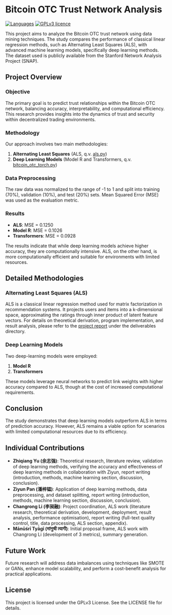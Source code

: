 # Bitcoin OTC Trust Network Analysis

[![Languages](https://img.shields.io/badge/%E4%B8%AD%E6%96%87-zh-C8161E.svg)](README-zh.md) 
[![GPLv3 licence](https://img.shields.io/badge/license-GPLv3-lightgrey.svg)](LICENSE)

This project aims to analyze the Bitcoin OTC trust network using data mining techniques. The study compares the performance of classical linear regression methods, such as Alternating Least Squares (ALS), with advanced machine learning models, specifically deep learning methods. The dataset used is publicly available from the Stanford Network Analysis Project (SNAP).

## Project Overview

### Objective

The primary goal is to predict trust relationships within the Bitcoin OTC network, balancing accuracy, interpretability, and computational efficiency. This research provides insights into the dynamics of trust and security within decentralized trading environments.

### Methodology

Our approach involves two main methodologies:

1. **Alternating Least Squares** (ALS, q.v. [als.py](als.py))
2. **Deep Learning Models** (Model R and Transformers, q.v. [bitcoin_otc_torch.py](bitcoin_otc_torch.py))

### Data Preprocessing

The raw data was normalized to the range of -1 to 1 and split into training (70%), validation (10%), and test (20%) sets. Mean Squared Error (MSE) was used as the evaluation metric.

### Results

- **ALS**: MSE = 0.1250
- **Model R**: MSE = 0.1026
- **Transformers**: MSE = 0.0928

The results indicate that while deep learning models achieve higher accuracy, they are computationally intensive. ALS, on the other hand, is more computationally efficient and suitable for environments with limited resources.

## Detailed Methodologies

### Alternating Least Squares (ALS)

ALS is a classical linear regression method used for matrix factorization in recommendation systems. It projects users and items into a k-dimensional space, approximating the ratings through inner product of latent feature vectors. For details on theoretical derivation, program implementation, and result analysis, please refer to the [project report](./deliverables/ID2211_Project_Group5.pdf) under the deliverables directory.

### Deep Learning Models

Two deep-learning models were employed:

1. **Model R**
2. **Transformers**

These models leverage neural networks to predict link weights with higher accuracy compared to ALS, though at the cost of increased computational requirements.

## Conclusion

The study demonstrates that deep learning models outperform ALS in terms of prediction accuracy. However, ALS remains a viable option for scenarios with limited computational resources due to its efficiency.

## Individual Contributions

- **Zhiqiang Yu (余志强)**: Theoretical research, literature review, validation of deep learning methods, verifying the accuracy and effectiveness of deep learning methods in collaboration with Ziyun, report writing (introduction, methods, machine learning section, discussion, conclusion).
- **Ziyun Pan (潘梓韫)**: Application of deep learning methods, data preprocessing, and dataset splitting, report writing (introduction, methods, machine learning section, discussion, conclusion).
- **Changrong Li (李昶融)**: Project coordination, ALS work (literature research, theoretical derivation, development, deployment, result analysis, performance optimisation), report writing (full-text quality control, title, data processing, ALS section, appendix).
- **Mānūśrī Tyāgī (मांनुश्री त्यागी)**: Initial proposal frame, ALS work with Changrong Li (development of 3 metrics), summary generation.

## Future Work

Future research will address data imbalances using techniques like SMOTE or GANs, enhance model scalability, and perform a cost-benefit analysis for practical applications.

## License

This project is licensed under the GPLv3 License. See the LICENSE file for details.
